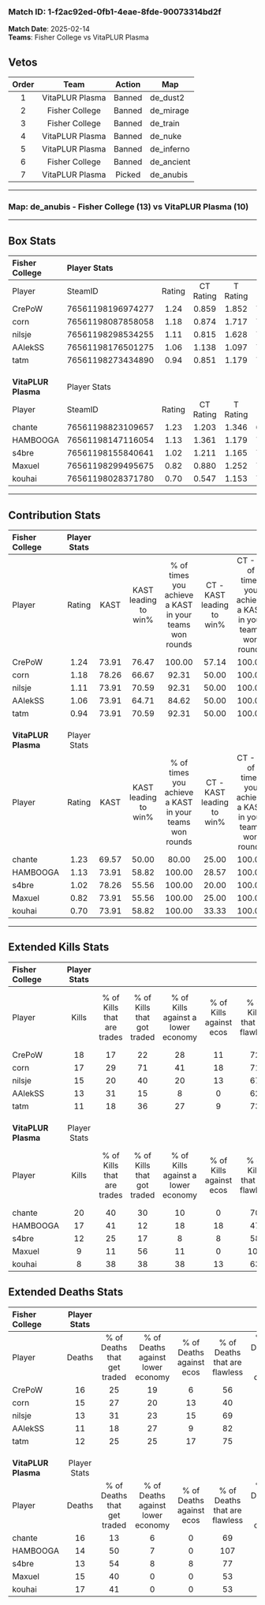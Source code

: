 ### Match ID: 1-f2ac92ed-0fb1-4eae-8fde-90073314bd2f  
**Match Date**: 2025-02-14  
**Teams**: Fisher College vs VitaPLUR Plasma  

## Vetos  

| Order | Team | Action | Map |
| :---: | :--: | :----: | --- |
| 1 | VitaPLUR Plasma | Banned | de_dust2 |
| 2 | Fisher College | Banned | de_mirage |
| 3 | Fisher College | Banned | de_train |
| 4 | VitaPLUR Plasma | Banned | de_nuke |
| 5 | VitaPLUR Plasma | Banned | de_inferno |
| 6 | Fisher College | Banned | de_ancient |
| 7 | VitaPLUR Plasma | Picked | de_anubis |

---  

### **Map**: de_anubis - Fisher College (13) vs VitaPLUR Plasma (10)  
---  

## Box Stats  

| **Fisher College**  | Player Stats      |        |           |          |       |      |       |         |        |      |     |
| :- | :- | :-: | :-: | :-: | :-: | :-: | :-: | :-: | :-: | :-: | :-: |
| Player              | SteamID           | Rating | CT Rating | T Rating | KAST  | ADR  | Kills | Assists | Deaths | K/D  | HS% |
| CrePoW              | 76561198196974277 |  1.24  |   0.859   |  1.852   | 73.91 | 93.0 |  18   |    8    |   16   | 1.13 | 44  |
| corn                | 76561198087858058 |  1.18  |   0.874   |  1.717   | 78.26 | 74.0 |  17   |    5    |   15   | 1.13 | 58  |
| nilsje              | 76561198298534255 |  1.11  |   0.815   |  1.628   | 73.91 | 72.8 |  15   |    3    |   13   | 1.15 | 60  |
| AAlekSS             | 76561198176501275 |  1.06  |   1.138   |  1.097   | 73.91 | 65.9 |  13   |    4    |   11   | 1.18 | 38  |
| tatm                | 76561198273434890 |  0.94  |   0.851   |  1.179   | 73.91 | 57.2 |  11   |    4    |   12   | 0.92 | 27  |
|                     |                   |        |           |          |       |      |       |         |        |      |     |
|                     |                   |        |           |          |       |      |       |         |        |      |     |
|                     |                   |        |           |          |       |      |       |         |        |      |     |
| **VitaPLUR Plasma** | Player Stats      |        |           |          |       |      |       |         |        |      |     |
| Player              | SteamID           | Rating | CT Rating | T Rating | KAST  | ADR  | Kills | Assists | Deaths | K/D  | HS% |
| chante              | 76561198823109657 |  1.23  |   1.203   |  1.346   | 69.57 | 87.1 |  20   |    0    |   16   | 1.25 | 60  |
| HAMBOOGA            | 76561198147116054 |  1.13  |   1.361   |  1.179   | 73.91 | 64.7 |  17   |    1    |   14   | 1.21 | 47  |
| s4bre               | 76561198155840641 |  1.02  |   1.211   |  1.165   | 78.26 | 61.9 |  12   |    8    |   13   | 0.92 | 25  |
| Maxuel              | 76561198299495675 |  0.82  |   0.880   |  1.252   | 73.91 | 65.8 |   9   |    5    |   15   | 0.60 | 66  |
| kouhai              | 76561198028371780 |  0.70  |   0.547   |  1.153   | 73.91 | 53.7 |   8   |    5    |   17   | 0.47 | 50  |
---  

## Contribution Stats  

| **Fisher College**  | Player Stats |       |                      |                                                        |                           |                                                             |                          |                                                            |
| :- | :-: | :-: | :-: | :-: | :-: | :-: | :-: | :-: |
| Player              |    Rating    | KAST  | KAST leading to win% | % of times you achieve a KAST in your teams won rounds | CT - KAST leading to win% | CT - % of times you achieve a KAST in your teams won rounds | T - KAST leading to win% | T - % of times you achieve a KAST in your teams won rounds |
| CrePoW              |     1.24     | 73.91 |        76.47         |                         100.00                         |           57.14           |                           100.00                            |          90.00           |                           100.00                           |
| corn                |     1.18     | 78.26 |        66.67         |                         92.31                          |           50.00           |                           100.00                            |          80.00           |                           88.89                            |
| nilsje              |     1.11     | 73.91 |        70.59         |                         92.31                          |           50.00           |                           100.00                            |          88.89           |                           88.89                            |
| AAlekSS             |     1.06     | 73.91 |        64.71         |                         84.62                          |           50.00           |                           100.00                            |          77.78           |                           77.78                            |
| tatm                |     0.94     | 73.91 |        70.59         |                         92.31                          |           50.00           |                           100.00                            |          88.89           |                           88.89                            |
|                     |              |       |                      |                                                        |                           |                                                             |                          |                                                            |
|                     |              |       |                      |                                                        |                           |                                                             |                          |                                                            |
|                     |              |       |                      |                                                        |                           |                                                             |                          |                                                            |
| **VitaPLUR Plasma** | Player Stats |       |                      |                                                        |                           |                                                             |                          |                                                            |
| Player              |    Rating    | KAST  | KAST leading to win% | % of times you achieve a KAST in your teams won rounds | CT - KAST leading to win% | CT - % of times you achieve a KAST in your teams won rounds | T - KAST leading to win% | T - % of times you achieve a KAST in your teams won rounds |
| chante              |     1.23     | 69.57 |        50.00         |                         80.00                          |           25.00           |                           100.00                            |          75.00           |                           75.00                            |
| HAMBOOGA            |     1.13     | 73.91 |        58.82         |                         100.00                         |           28.57           |                           100.00                            |          80.00           |                           100.00                           |
| s4bre               |     1.02     | 78.26 |        55.56         |                         100.00                         |           20.00           |                           100.00                            |          100.00          |                           100.00                           |
| Maxuel              |     0.82     | 73.91 |        55.56         |                         100.00                         |           25.00           |                           100.00                            |          80.00           |                           100.00                           |
| kouhai              |     0.70     | 73.91 |        58.82         |                         100.00                         |           33.33           |                           100.00                            |          72.73           |                           100.00                           |
---  

## Extended Kills Stats  

| **Fisher College**  | Player Stats |                            |                            |                                    |                         |                              |                                 |                                       |                    |           |
| :- | :-: | :-: | :-: | :-: | :-: | :-: | :-: | :-: | :-: | :-: |
| Player              |    Kills     | % of Kills that are trades | % of Kills that got traded | % of Kills against a lower economy | % of Kills against ecos | % of Kills that are flawless | % of Kills that are close duels | % of Kills that are assisted by flash | Pistol Round Kills | AWP Kills |
| CrePoW              |      18      |             17             |             22             |                 28                 |           11            |              72              |                6                |                   6                   |         0          |     0     |
| corn                |      17      |             29             |             71             |                 41                 |           18            |              71              |                0                |                   0                   |         2          |     0     |
| nilsje              |      15      |             20             |             40             |                 20                 |           13            |              67              |                7                |                   0                   |         1          |     0     |
| AAlekSS             |      13      |             31             |             15             |                 8                  |            0            |              62              |               31                |                   0                   |         0          |     0     |
| tatm                |      11      |             18             |             36             |                 27                 |            9            |              73              |                9                |                   0                   |         0          |     8     |
|                     |              |                            |                            |                                    |                         |                              |                                 |                                       |                    |           |
|                     |              |                            |                            |                                    |                         |                              |                                 |                                       |                    |           |
|                     |              |                            |                            |                                    |                         |                              |                                 |                                       |                    |           |
| **VitaPLUR Plasma** | Player Stats |                            |                            |                                    |                         |                              |                                 |                                       |                    |           |
| Player              |    Kills     | % of Kills that are trades | % of Kills that got traded | % of Kills against a lower economy | % of Kills against ecos | % of Kills that are flawless | % of Kills that are close duels | % of Kills that are assisted by flash | Pistol Round Kills | AWP Kills |
| chante              |      20      |             40             |             30             |                 10                 |            0            |              70              |               10                |                   5                   |         2          |     0     |
| HAMBOOGA            |      17      |             41             |             12             |                 18                 |           18            |              47              |                0                |                   0                   |         3          |     1     |
| s4bre               |      12      |             25             |             17             |                 8                  |            8            |              58              |                8                |                   0                   |         3          |     5     |
| Maxuel              |      9       |             11             |             56             |                 11                 |            0            |             100              |               11                |                  22                   |         2          |     0     |
| kouhai              |      8       |             38             |             38             |                 38                 |           13            |              63              |               13                |                  13                   |         0          |     0     |
## Extended Deaths Stats  

| **Fisher College**  | Player Stats |                             |                                   |                          |                               |                            |                           |               |
| :- | :-: | :-: | :-: | :-: | :-: | :-: | :-: | :-: |
| Player              |    Deaths    | % of Deaths that get traded | % of Deaths against lower economy | % of Deaths against ecos | % of Deaths that are flawless | % of Deaths that are close | % of Deaths while blinded | Deaths to AWP |
| CrePoW              |      16      |             25              |                19                 |            6             |              56               |             13             |             6             |       2       |
| corn                |      15      |             27              |                20                 |            13            |              40               |             13             |            20             |       1       |
| nilsje              |      13      |             31              |                23                 |            15            |              69               |             0              |             0             |       0       |
| AAlekSS             |      11      |             18              |                27                 |            9             |              82               |             9              |             0             |       2       |
| tatm                |      12      |             25              |                25                 |            17            |              75               |             0              |             0             |       1       |
|                     |              |                             |                                   |                          |                               |                            |                           |               |
|                     |              |                             |                                   |                          |                               |                            |                           |               |
|                     |              |                             |                                   |                          |                               |                            |                           |               |
| **VitaPLUR Plasma** | Player Stats |                             |                                   |                          |                               |                            |                           |               |
| Player              |    Deaths    | % of Deaths that get traded | % of Deaths against lower economy | % of Deaths against ecos | % of Deaths that are flawless | % of Deaths that are close | % of Deaths while blinded | Deaths to AWP |
| chante              |      16      |             13              |                 6                 |            0             |              69               |             13             |             0             |       0       |
| HAMBOOGA            |      14      |             50              |                 7                 |            0             |              107              |             0              |             7             |       3       |
| s4bre               |      13      |             54              |                 8                 |            8             |              77               |             8              |             0             |       3       |
| Maxuel              |      15      |             40              |                 0                 |            0             |              53               |             13             |             0             |       0       |
| kouhai              |      17      |             41              |                 0                 |            0             |              53               |             12             |             0             |       2       |
